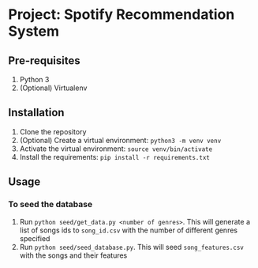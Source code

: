 # Project: Spotify Recommendation System

## Pre-requisites
1. Python 3
2. (Optional) Virtualenv
## Installation
1. Clone the repository
2. (Optional) Create a virtual environment: `python3 -m venv venv`
3. Activate the virtual environment: `source venv/bin/activate`
4. Install the requirements: `pip install -r requirements.txt`
## Usage
### To seed the database
1. Run `python seed/get_data.py <number of genres>`. This will generate a list of songs ids to `song_id.csv` with the number of different genres specified
2. Run `python seed/seed_database.py`. This will seed `song_features.csv` with the songs and their features
